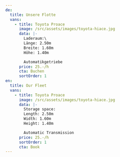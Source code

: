 ```yaml
---
de:
  title: Unsere Flotte
  vans:
    - title: Toyota Proace
      image: /src/assets/images/toyota-hiace.jpg
      data: |-
        Laderaum:\
        Länge: 2.50m
        Breite: 1.60m
        Höhe: 1.40m

        Automatikgetriebe
      price: 25.-/h
      cta: Buchen
      sortOrder: 1
en:
  title: Our Fleet
  vans:
    - title: Toyota Proace
      image: /src/assets/images/toyota-hiace.jpg
      data: |-
        Storage space:
        Length: 2.50m
        Width: 1.60m
        Height: 1.40m

        Automatic Transmission
      price: 25.-/h
      sortOrder: 1
      cta: Book
---
```

